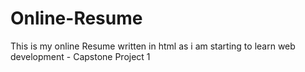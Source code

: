# Online-Resume
This is my online Resume written in html as i am starting to learn web development - Capstone Project 1

